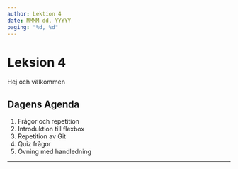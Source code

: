 ```yaml
---
author: Lektion 4
date: MMMM dd, YYYYY
paging: "%d, %d"
---
```


# Leksion 4

 Hej och välkommen

## Dagens Agenda

1. Frågor och repetition
2. Introduktion till flexbox
3. Repetition av Git
4. Quiz frågor
5. Övning med handledning

---
